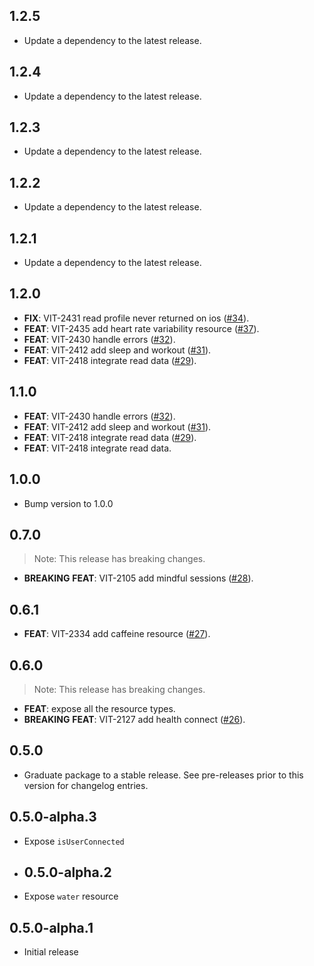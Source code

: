 ## 1.2.5

 - Update a dependency to the latest release.

## 1.2.4

 - Update a dependency to the latest release.

## 1.2.3

 - Update a dependency to the latest release.

## 1.2.2

 - Update a dependency to the latest release.

## 1.2.1

 - Update a dependency to the latest release.

## 1.2.0

 - **FIX**: VIT-2431 read profile never returned on ios ([#34](https://github.com/tryVital/vital-flutter/issues/34)).
 - **FEAT**: VIT-2435 add heart rate variability resource ([#37](https://github.com/tryVital/vital-flutter/issues/37)).
 - **FEAT**: VIT-2430 handle errors ([#32](https://github.com/tryVital/vital-flutter/issues/32)).
 - **FEAT**: VIT-2412 add sleep and workout ([#31](https://github.com/tryVital/vital-flutter/issues/31)).
 - **FEAT**: VIT-2418 integrate read data ([#29](https://github.com/tryVital/vital-flutter/issues/29)).

## 1.1.0

 - **FEAT**: VIT-2430 handle errors ([#32](https://github.com/tryVital/vital-flutter/issues/32)).
 - **FEAT**: VIT-2412 add sleep and workout ([#31](https://github.com/tryVital/vital-flutter/issues/31)).
 - **FEAT**: VIT-2418 integrate read data ([#29](https://github.com/tryVital/vital-flutter/issues/29)).
 - **FEAT**: VIT-2418 integrate read data.

## 1.0.0

- Bump version to 1.0.0

## 0.7.0

> Note: This release has breaking changes.

- **BREAKING** **FEAT**: VIT-2105 add mindful sessions ([#28](https://github.com/tryVital/vital-flutter/issues/28)).

## 0.6.1

- **FEAT**: VIT-2334 add caffeine resource ([#27](https://github.com/tryVital/vital-flutter/issues/27)).

## 0.6.0

> Note: This release has breaking changes.

- **FEAT**: expose all the resource types.
- **BREAKING** **FEAT**: VIT-2127 add health connect ([#26](https://github.com/tryVital/vital-flutter/issues/26)).

## 0.5.0

- Graduate package to a stable release. See pre-releases prior to this version for changelog entries.

## 0.5.0-alpha.3

* Expose `isUserConnected`

* ## 0.5.0-alpha.2

* Expose `water` resource

## 0.5.0-alpha.1

* Initial release
